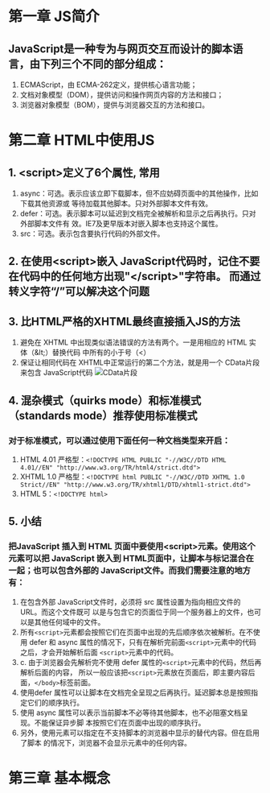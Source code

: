 # 第一章 JS简介
## JavaScript是一种专为与网页交互而设计的脚本语言，由下列三个不同的部分组成： 
1. ECMAScript，由 ECMA-262定义，提供核心语言功能； 
2. 文档对象模型（DOM），提供访问和操作网页内容的方法和接口； 
3. 浏览器对象模型（BOM），提供与浏览器交互的方法和接口。 

# 第二章 HTML中使用JS
## 1. \<script>定义了6个属性, 常用
1. async：可选。表示应该立即下载脚本，但不应妨碍页面中的其他操作，比如下载其他资源或 等待加载其他脚本。只对外部脚本文件有效。 
2. defer：可选。表示脚本可以延迟到文档完全被解析和显示之后再执行。只对外部脚本文件有 效。IE7及更早版本对嵌入脚本也支持这个属性。 
3. src：可选。表示包含要执行代码的外部文件。

## 2. 在使用\<script>嵌入 JavaScript代码时，记住不要在代码中的任何地方出现"\</script>"字符串。 而通过转义字符“/”可以解决这个问题

## 3. 比HTML严格的XHTML最终直接插入JS的方法
1. 避免在 XHTML 中出现类似语法错误的方法有两个。一是用相应的 HTML 实体（\&lt;）替换代码 中所有的小于号（<）
2. 保证让相同代码在 XHTML中正常运行的第二个方法，就是用一个 CData片段来包含 JavaScript代码
![CData片段](https://cdn.jsdelivr.net/gh/Vtrust/MyImages/20200107222315.png)

		
## 4. 混杂模式（quirks mode）和标准模式（standards mode）推荐使用标准模式
### 对于标准模式，可以通过使用下面任何一种文档类型来开启： 
1. HTML 4.01 严格型：`<!DOCTYPE HTML PUBLIC "-//W3C//DTD HTML 4.01//EN" "http://www.w3.org/TR/html4/strict.dtd"> `
2. XHTML 1.0 严格型：`<!DOCTYPE html PUBLIC "-//W3C//DTD XHTML 1.0 Strict//EN" "http://www.w3.org/TR/xhtml1/DTD/xhtml1-strict.dtd"> `
3. HTML 5：`<!DOCTYPE html> `

## 5. 小结
### 把JavaScript 插入到 HTML 页面中要使用\<script>元素。使用这个元素可以把 JavaScript 嵌入到 HTML页面中，让脚本与标记混合在一起；也可以包含外部的 JavaScript文件。而我们需要注意的地方有：
1. 在包含外部 JavaScript文件时，必须将 src 属性设置为指向相应文件的 URL。而这个文件既可 以是与包含它的页面位于同一个服务器上的文件，也可以是其他任何域中的文件。 
2. 所有`<script>`元素都会按照它们在页面中出现的先后顺序依次被解析。在不使用 defer 和 async 属性的情况下，只有在解析完前面`<script>`元素中的代码之后，才会开始解析后面 `<script>`元素中的代码。
3. c. 由于浏览器会先解析完不使用 defer 属性的`<script>`元素中的代码，然后再解析后面的内容， 所以一般应该把`<script>`元素放在页面后，即主要内容后面，`</body>`标签前面。 
4. 使用defer 属性可以让脚本在文档完全呈现之后再执行。延迟脚本总是按照指定它们的顺序执行。
5. 使用 async 属性可以表示当前脚本不必等待其他脚本，也不必阻塞文档呈现。不能保证异步脚 本按照它们在页面中出现的顺序执行。 
6. 另外，使用<noscript>元素可以指定在不支持脚本的浏览器中显示的替代内容。但在启用了脚本 的情况下，浏览器不会显示<noscript>元素中的任何内容。 
  
# 第三章 基本概念

	